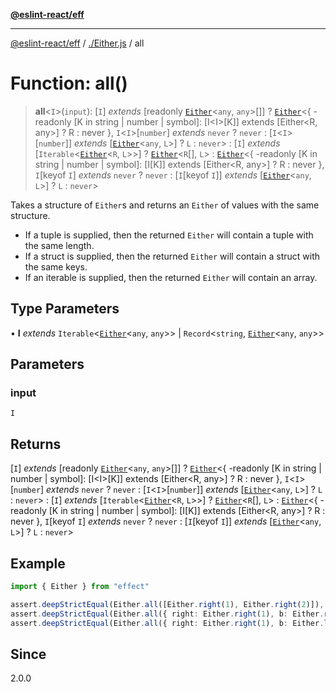 [**@eslint-react/eff**](../../README.md)

***

[@eslint-react/eff](../../README.md) / [./Either.js](../README.md) / all

# Function: all()

> **all**\<`I`\>(`input`): \[`I`\] *extends* \[readonly [`Either`](../type-aliases/Either.md)\<`any`, `any`\>[]\] ? [`Either`](../type-aliases/Either.md)\<\{ -readonly \[K in string \| number \| symbol\]: \[I\<I\>\[K\]\] extends \[Either\<R, any\>\] ? R : never \}, `I`\<`I`\>\[`number`\] *extends* `never` ? `never` : \[`I`\<`I`\>\[`number`\]\] *extends* \[[`Either`](../type-aliases/Either.md)\<`any`, `L`\>\] ? `L` : `never`\> : \[`I`\] *extends* \[`Iterable`\<[`Either`](../type-aliases/Either.md)\<`R`, `L`\>\>\] ? [`Either`](../type-aliases/Either.md)\<`R`[], `L`\> : [`Either`](../type-aliases/Either.md)\<\{ -readonly \[K in string \| number \| symbol\]: \[I\[K\]\] extends \[Either\<R, any\>\] ? R : never \}, `I`\[keyof `I`\] *extends* `never` ? `never` : \[`I`\[keyof `I`\]\] *extends* \[[`Either`](../type-aliases/Either.md)\<`any`, `L`\>\] ? `L` : `never`\>

Takes a structure of `Either`s and returns an `Either` of values with the same structure.

- If a tuple is supplied, then the returned `Either` will contain a tuple with the same length.
- If a struct is supplied, then the returned `Either` will contain a struct with the same keys.
- If an iterable is supplied, then the returned `Either` will contain an array.

## Type Parameters

• **I** *extends* `Iterable`\<[`Either`](../type-aliases/Either.md)\<`any`, `any`\>\> \| `Record`\<`string`, [`Either`](../type-aliases/Either.md)\<`any`, `any`\>\>

## Parameters

### input

`I`

## Returns

\[`I`\] *extends* \[readonly [`Either`](../type-aliases/Either.md)\<`any`, `any`\>[]\] ? [`Either`](../type-aliases/Either.md)\<\{ -readonly \[K in string \| number \| symbol\]: \[I\<I\>\[K\]\] extends \[Either\<R, any\>\] ? R : never \}, `I`\<`I`\>\[`number`\] *extends* `never` ? `never` : \[`I`\<`I`\>\[`number`\]\] *extends* \[[`Either`](../type-aliases/Either.md)\<`any`, `L`\>\] ? `L` : `never`\> : \[`I`\] *extends* \[`Iterable`\<[`Either`](../type-aliases/Either.md)\<`R`, `L`\>\>\] ? [`Either`](../type-aliases/Either.md)\<`R`[], `L`\> : [`Either`](../type-aliases/Either.md)\<\{ -readonly \[K in string \| number \| symbol\]: \[I\[K\]\] extends \[Either\<R, any\>\] ? R : never \}, `I`\[keyof `I`\] *extends* `never` ? `never` : \[`I`\[keyof `I`\]\] *extends* \[[`Either`](../type-aliases/Either.md)\<`any`, `L`\>\] ? `L` : `never`\>

## Example

```ts
import { Either } from "effect"

assert.deepStrictEqual(Either.all([Either.right(1), Either.right(2)]), Either.right([1, 2]))
assert.deepStrictEqual(Either.all({ right: Either.right(1), b: Either.right("hello") }), Either.right({ right: 1, b: "hello" }))
assert.deepStrictEqual(Either.all({ right: Either.right(1), b: Either.left("error") }), Either.left("error"))
```

## Since

2.0.0
